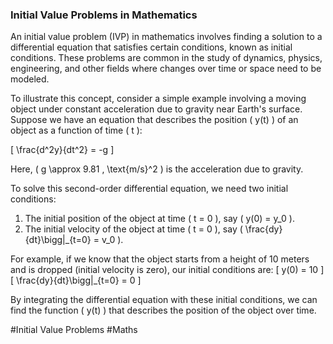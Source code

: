 ### Initial Value Problems in Mathematics

An initial value problem (IVP) in mathematics involves finding a solution to a differential equation that satisfies certain conditions, known as initial conditions. These problems are common in the study of dynamics, physics, engineering, and other fields where changes over time or space need to be modeled.

To illustrate this concept, consider a simple example involving a moving object under constant acceleration due to gravity near Earth's surface. Suppose we have an equation that describes the position \( y(t) \) of an object as a function of time \( t \):

\[ \frac{d^2y}{dt^2} = -g \]

Here, \( g \approx 9.81 \, \text{m/s}^2 \) is the acceleration due to gravity.

To solve this second-order differential equation, we need two initial conditions:
1. The initial position of the object at time \( t = 0 \), say \( y(0) = y_0 \).
2. The initial velocity of the object at time \( t = 0 \), say \( \frac{dy}{dt}\bigg|_{t=0} = v_0 \).

For example, if we know that the object starts from a height of 10 meters and is dropped (initial velocity is zero), our initial conditions are:
\[ y(0) = 10 \]
\[ \frac{dy}{dt}\bigg|_{t=0} = 0 \]

By integrating the differential equation with these initial conditions, we can find the function \( y(t) \) that describes the position of the object over time.

#Initial Value Problems #Maths
